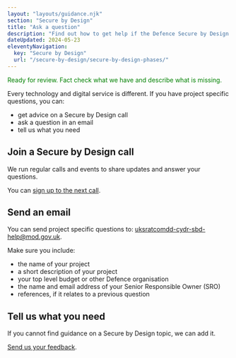 ```yaml
---
layout: "layouts/guidance.njk"
section: "Secure by Design"
title: "Ask a question"
description: "Find out how to get help if the Defence Secure by Design guidance does not answer your questions."
dateUpdated: 2024-05-23
eleventyNavigation:
  key: "Secure by Design"
  url: "/secure-by-design/secure-by-design-phases/"
---
```


<p class="govuk-body" style="color:green">
Ready for review. Fact check what we have and describe what is missing.
</p> 

Every technology and digital service is different. If you have project specific questions, you can: 

- get advice on a Secure by Design call 
- ask a question in an email
- tell us what you need


## Join a Secure by Design call

We run regular calls and events to share updates and answer your questions. 

You can [sign up to the next call]().


## Send an email 

You can send project specific questions to: [uksratcomdd-cydr-sbd-help@mod.gov.uk](mailto:uksratcomdd-cydr-sbd-help@mod.gov.uk?subject=Question%20on%20Secure%20by%20Design). 

Make sure you include: 

- the name of your project
- a short description of your project
- your top level budget or other Defence organisation 
- the name and email address of your Senior Responsible Owner (SRO)
- references, if it relates to a previous question
 

##  Tell us what you need

If you cannot find guidance on a Secure by Design topic, we can add it. 

[Send us your feedback](mailto:service-manual@digital.mod.uk?subject=Feedback%20on%20Secure%20by%20Design).
